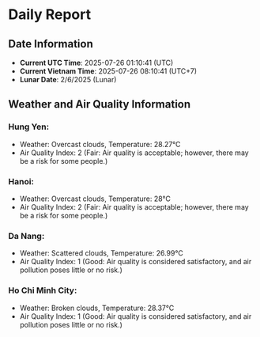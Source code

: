 # Daily Report
## Date Information
- **Current UTC Time**: 2025-07-26 01:10:41 (UTC)
- **Current Vietnam Time**: 2025-07-26 08:10:41 (UTC+7)
- **Lunar Date**: 2/6/2025 (Lunar)

## Weather and Air Quality Information

### Hung Yen:
- Weather: Overcast clouds, Temperature: 28.27°C
- Air Quality Index: 2 (Fair: Air quality is acceptable; however, there may be a risk for some people.)

### Hanoi:
- Weather: Overcast clouds, Temperature: 28°C
- Air Quality Index: 2 (Fair: Air quality is acceptable; however, there may be a risk for some people.)

### Da Nang:
- Weather: Scattered clouds, Temperature: 26.99°C
- Air Quality Index: 1 (Good: Air quality is considered satisfactory, and air pollution poses little or no risk.)

### Ho Chi Minh City:
- Weather: Broken clouds, Temperature: 28.37°C
- Air Quality Index: 1 (Good: Air quality is considered satisfactory, and air pollution poses little or no risk.)
